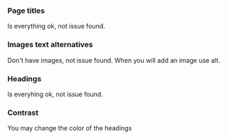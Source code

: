 ### Page titles

Is everything ok, not issue found.

### Images text alternatives

Don't have images, not issue found. When you will add an image use alt.

### Headings

Is everyhing ok, not issue found.

### Contrast

You may change the color of the headings



